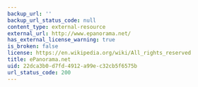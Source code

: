 ```yaml
---
backup_url: ''
backup_url_status_code: null
content_type: external-resource
external_url: http://www.epanorama.net/
has_external_license_warning: true
is_broken: false
license: https://en.wikipedia.org/wiki/All_rights_reserved
title: ePanorama.net
uid: 22dca3b0-d7fd-4912-a99e-c32cb5f6575b
url_status_code: 200
---
```

